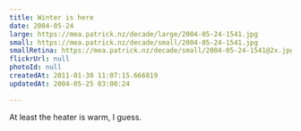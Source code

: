 ```yaml
---
title: Winter is here
date: 2004-05-24
large: https://mea.patrick.nz/decade/large/2004-05-24-1541.jpg
small: https://mea.patrick.nz/decade/small/2004-05-24-1541.jpg
smallRetina: https://mea.patrick.nz/decade/small/2004-05-24-1541@2x.jpg
flickrUrl: null
photoId: null
createdAt: 2011-01-30 11:07:15.666819
updatedAt: 2004-05-25 03:00:24

---
```

At least the heater is warm, I guess.
